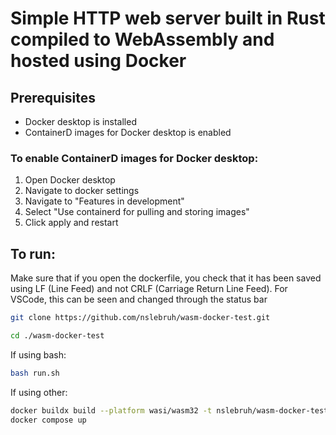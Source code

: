 # Simple HTTP web server built in Rust compiled to WebAssembly and hosted using Docker

## Prerequisites
- Docker desktop is installed
- ContainerD images for Docker desktop is enabled

### To enable ContainerD images for Docker desktop:
1. Open Docker desktop
2. Navigate to docker settings
3. Navigate to "Features in development"
4. Select "Use containerd for pulling and storing images"
5. Click apply and restart

## To run:
Make sure that if you open the dockerfile, you check that it has been saved using LF (Line Feed) and not CRLF (Carriage Return Line Feed). For VSCode, this can be seen and changed through the status bar

```bash
git clone https://github.com/nslebruh/wasm-docker-test.git

cd ./wasm-docker-test
```


If using bash: 
```bash
bash run.sh
```

If using other:
```bash
docker buildx build --platform wasi/wasm32 -t nslebruh/wasm-docker-test .
docker compose up
```



